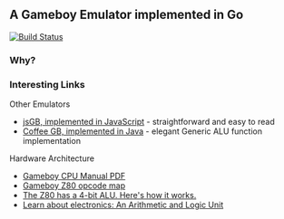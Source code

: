 
## A Gameboy Emulator implemented in Go

[![Build Status](https://travis-ci.org/wgroeneveld/gogb.svg?branch=master)](https://travis-ci.org/wgroeneveld/gogb)

### Why?

### Interesting Links

Other Emulators

* [jsGB, implemented in JavaScript](https://github.com/Two9A/jsGB/blob/master/js/z80.js) - straightforward and easy to read
* [Coffee GB, implemented in Java](https://github.com/trekawek/coffee-gb) - elegant Generic ALU function implementation 

Hardware Architecture

* [Gameboy CPU Manual PDF](http://marc.rawer.de/Gameboy/Docs/GBCPUman.pdf)
* [Gameboy Z80 opcode map](http://imrannazar.com/Gameboy-Z80-Opcode-Map)
* [The Z80 has a 4-bit ALU. Here's how it works.](http://www.righto.com/2013/09/the-z-80-has-4-bit-alu-heres-how-it.html)
* [Learn about electronics: An Arithmetic and Logic Unit](http://www.learnabout-electronics.org/Digital/dig58.php)